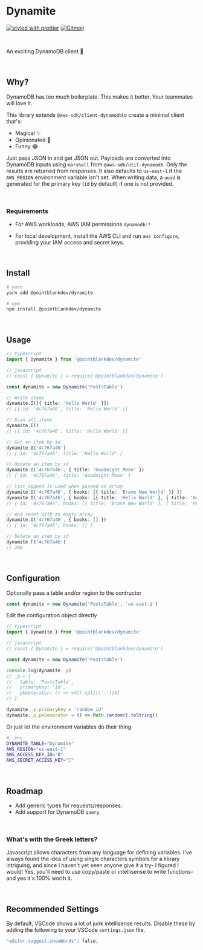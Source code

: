 # Dynamite

[![styled with prettier](https://img.shields.io/badge/styled_with-prettier-ff69b4.svg)](https://github.com/prettier/prettier)
<a href="https://gitmoji.dev">
<img  style="border-radius: 3px;" src="https://img.shields.io/badge/gitmoji-%20😜%20😍-FFDD67.svg?style=flat-square" alt="Gitmoji">
</a>

<br/>

An exciting DynamoDB client 🧨

<br/>

## Why?

DynamoDB has too much boilerplate. This makes it better. Your teammates will love it.

This library extends `@aws-sdk/client-dynamodb`to create a minimal client that's:

- Magical ✨
- Opinionated 🧠
- Funny 😂

Just pass JSON in and get JSON out. Payloads are converted into DynamoDB inputs using `marshall` from `@aws-sdk/util-dynamodb`. Only the results are returned from responses. It also defaults to `us-east-1` if the `AWS_REGION` environment variable isn't set. When writing data, a `uuid` is generated for the primary key (`id` by default) if one is not provided.

<br/>

### Requirements

- For AWS workloads, AWS IAM permissions `dynamodb:*`

- For local development, install the AWS CLI and run `aws configure`, providing your IAM access and secret keys.

<br/>

## Install

```bash
# yarn
yarn add @pointblankdev/dynamite

# npm
npm install @pointblankdev/dynamite
```

<br/>

## Usage

```ts
// typescript
import { Dynamite } from '@pointblankdev/dynamite'

// javascript
// const { Dynamite } = require('@pointblankdev/dynamite')

const dynamite = new Dynamite('PostsTable')

// Write items
dynamite.Ξ([{ title: 'Hello World' }])
// [{ id: '4c767a46', title: 'Hello World' }]

// Scan all items
dynamite.Σ()
// [{ id: '4c767a46', title: 'Hello World' }]

// Get an item by id
dynamite.Δ('4c767a46')
// { id: '4c767a46', title: 'Hello World' }

// Update an item by id
dynamite.Ω('4c767a46', { title: 'Goodnight Moon' })
// { id: '4c767a46', title: 'Goodnight Moon' }

// list_append is used when passed an array
dynamite.Ω('4c767a46', { books: [{ title: 'Brave New World' }] })
dynamite.Ω('4c767a46', { books: [{ title: 'Hello World' }, { title: 'Goodnight Moon' }] })
// { id: '4c767a46', books: [{ title: 'Brave New World' }, { title: 'Hello World' }, { title: 'Goodnight Moon' }] }

// And reset with an empty array
dynamite.Ω('4c767a46', { books: [] })
// { id: '4c767a46', books: [] }

// Delete an item by id
dynamite.Γ('4c767a46')
// 200
```

<br/>

## Configuration

Optionally pass a table and/or region to the contructor

```ts
const dynamite = new Dynamite('PostsTable', 'us-east-1')
```

Edit the configuration object directly

```ts
// typescript
import { Dynamite } from '@pointblankdev/dynamite'

// javascript
// const { Dynamite } = require('@pointblankdev/dynamite')

const dynamite = new Dynamite('PostsTable')

console.log(dynamite._ρ)
// _ρ = {
//   table: 'PostsTable',
//   primaryKey: 'id',
//   pkGenerator: () => v4().split('-')[0]
// }

dynamite._ρ.primaryKey = 'random_id'
dynamite._ρ.pkGenerator = () => Math.random().toString()
```

Or just let the environment variables do their thing

```bash
# .env
DYNAMITE_TABLE="Dynamite"
AWS_REGION="us-east-1"
AWS_ACCESS_KEY_ID="🔒"
AWS_SECRET_ACCESS_KEY="🔑"
```

<br/>

## Roadmap

- Add generic types for requests/responses.
- Add support for DynamoDB `query`.

<br/>

### What's with the Greek letters?

Javascript allows characters from any language for defining variables. I've always found the idea of using single characters symbols for a library intriguing, and since I haven't yet seen anyone give it a try- I figured I would! Yes, you'll need to use copy/paste or intellisense to write functions- and yes it's 100% worth it.

<br/>

## Recommended Settings

By default, VSCode shows a lot of junk intellisense results. Disable these by adding the following to your VSCode `settings.json` file.

```bash
"editor.suggest.showWords": false,
```
